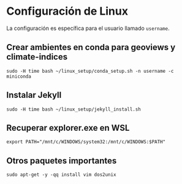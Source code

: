 # Configuración de Linux

La configuración es específica para el usuario llamado `username`.

## Crear ambientes en conda para geoviews y climate-indices
```shell
sudo -H time bash ~/linux_setup/conda_setup.sh -n username -c miniconda
```

## Instalar Jekyll
```shell
sudo -H time bash ~/linux_setup/jekyll_install.sh
```

## Recuperar explorer.exe en WSL
```shell
export PATH="/mnt/c/WINDOWS/system32:/mnt/c/WINDOWS:$PATH"
```

## Otros paquetes importantes
```shell
sudo apt-get -y -qq install vim dos2unix
```
